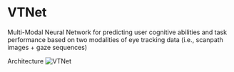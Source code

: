 # VTNet
Multi-Modal Neural Network for predicting user cognitive abilities and task performance based on two modalities of eye tracking data (i.e., scanpath images + gaze sequences)

Architecture
![VTNet](https://user-images.githubusercontent.com/58800171/118069229-ab750900-b358-11eb-92a9-720b45fb83ba.png)
